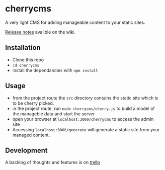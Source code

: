 cherrycms
=========

A very light CMS for adding manageable content to your static sites.

[Release notes](https://github.com/philhawksworth/cherrycms/wiki/Release-notes) availble on the wiki.


## Installation

- Clone this repo
- `cd cherrycms`
- install the dependancies with `npm install`


## Usage

- from the project route the `src` directory contains the static site which is to be cherry picked.
- in the project route, run `node cherrycms/cherry.js` to build a model of the manageble data and start the server
- open your browser at `localhost:3000/cherrycms` to access the admin site
- Accessing `localhost:3000/generate` will generate a static site from your managed content.



## Development

A backlog of thoughts and features is on [trello](https://trello.com/b/N7FFSlle/cherry-cms)

